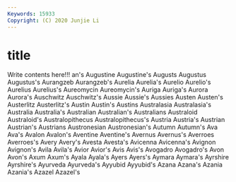 ```yaml
---
Keywords: 15933
Copyright: (C) 2020 Junjie Li
---
```


# title

Write contents here!!!
an's 
Augustine 
Augustine's 
Augusts 
Augustus 
Augustus's
Aurangzeb 
Aurangzeb's 
Aurelia 
Aurelia's 
Aurelio 
Aurelio's 
Aurelius 
Aurelius's 
Aureomycin 
Aureomycin's
Auriga 
Auriga's 
Aurora 
Aurora's 
Auschwitz 
Auschwitz's 
Aussie 
Aussie's 
Aussies 
Austen
Austen's 
Austerlitz 
Austerlitz's 
Austin 
Austin's 
Austins 
Australasia 
Australasia's 
Australia 
Australia's
Australian 
Australian's 
Australians 
Australoid 
Australoid's 
Australopithecus 
Australopithecus's 
Austria 
Austria's 
Austrian
Austrian's 
Austrians 
Austronesian 
Austronesian's 
Autumn 
Autumn's 
Ava 
Ava's 
Avalon 
Avalon's
Aventine 
Aventine's 
Avernus 
Avernus's 
Averroes 
Averroes's 
Avery 
Avery's 
Avesta 
Avesta's
Avicenna 
Avicenna's 
Avignon 
Avignon's 
Avila 
Avila's 
Avior 
Avior's 
Avis 
Avis's
Avogadro 
Avogadro's 
Avon 
Avon's 
Axum 
Axum's 
Ayala 
Ayala's 
Ayers 
Ayers's
Aymara 
Aymara's 
Ayrshire 
Ayrshire's 
Ayurveda 
Ayurveda's 
Ayyubid 
Ayyubid's 
Azana 
Azana's
Azania 
Azania's 
Azazel 
Azazel's 
